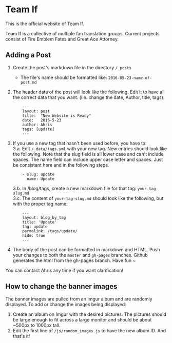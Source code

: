 # Team If

This is the official website of Team If.

Team If is a collective of multiple fan translation groups. Current projects consist of Fire Emblem Fates and Great Ace Attorney.

## Adding a Post

1. Create the post's markdown file in the directory `/_posts`
    - The file's name should be formatted like: `2016-05-23-name-of-post.md`
2. The header data of the post will look like the following. Edit it to have all the correct data that you want. (i.e. change the date, Author, title, tags).

    ```
        ---
        layout: post
        title:  "New Website is Ready"
        date:   2016-5-23
        author: Ahris
        tags: [update]
        ---
    ```

3. If you use a new tag that hasn't been used before, you have to:  
    3.a. Edit `/_data/tags.yml` with your new tag. New entries should look like the following. Note that the slug field is all lower case and can't include spaces. The name field can include upper case letter and spaces. Just be consistant here and in the following steps.

    ```
        - slug: update
          name: Update
    ```

    3.b. In /blog/tags, create a new markdown file for that tag: `your-tag-slug.md`  
    3.c. The content of `your-tag-slug.md` should look like the following, but with the proper tag name:  

    ```
        ---
        layout: blog_by_tag
        title: 'Update'
        tag: update
        permalink: /tags/update/
        hide: true
        ---
    ```

4. The body of the post can be formatted in markdown and HTML. Push your changes to both the `master` and `gh-pages` branches. Github generates the html from the gh-pages branch. Have fun ~ 

You can contact Ahris any time if you want clarification! 

## How to change the banner images

The banner images are pulled from an Imgur album and are randomly displayed. To add or change the images being displayed:

1. Create an album on Imgur with the desired pictures. The pictures should be large enough to fit across a large monitor and should be about ~500px to 1000px tall.
2. Edit the first line of `/js/random_images.js` to have the new album ID. 
And that's it!
